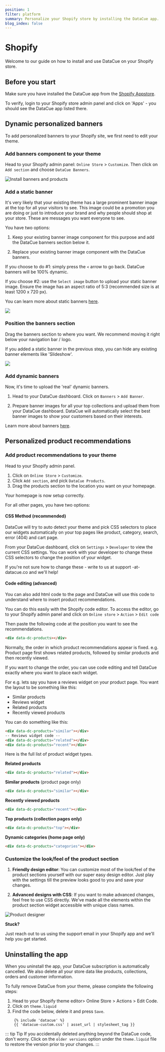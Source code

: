 ```yaml
---
position: 1
filter: platform
summary: Personalize your Shopify store by installing the DataCue app.
blog_index: false
---
```


# Shopify

Welcome to our guide on how to install and use DataCue on your Shopify store.

## Before you start

Make sure you have installed the DataCue app from the
[Shopify Appstore](https://apps.shopify.com/datacue).

To verify, login to your Shopify store admin panel and click on 'Apps' - you should see the DataCue app listed there.


## Dynamic personalized banners

To add personalized banners to your Shopify site, we first need to edit your theme.

### Add banners component to your theme

Head to your Shopify admin panel:  `Online Store` > `Customize`. Then click on `Add section` and choose `DataCue Banners`.

![Install banners and products](/media/step2.png)

### Add a static banner

It's very likely that your existing theme has a large prominent banner image at the top for all your visitors to see. This image could be a promotion you are doing or just to introduce your brand and why people should shop at your store. These are messages you want everyone to see.

You have two options:

1. Keep your existing banner image component for this purpose and add the DataCue banners section below it.

2. Replace your existing banner image component with the DataCue banners.

If you choose to do #1: simply press the `<` arrow to go back. DataCue banners will be 100% dynamic.

If you choose #2: use the `Select image` button to upload your static banner image. Ensure the image has an aspect ratio of 5:3 (recommended size is at least 1200 x 720 px).

You can learn more about static banners [here](https://help.datacue.co/guide/banners.html).

![](/media/2-1.png)

### Position the banners section

Drag the banners section to where you want. We recommend moving it right below your navigation bar / logo. 

If you added a static banner in the previous step, you can hide any existing banner elements like 'Slideshow'.

![](/media/3.gif)

### Add dynamic banners

Now, it's time to upload the 'real' dynamic banners. 

1. Head to your DataCue dashboard. Click on `Banners` > `Add Banner`.

2. Prepare banner images for all your top collections and upload them from your DataCue dashboard. DataCue will automatically select the best banner images to show your customers based on their interests.

Learn more about banners [here](https://help.datacue.co/guide/banners.html).

## Personalized product recommendations

### Add product recommendations to your theme

Head to your Shopify admin panel. 

1. Click on `Online Store` > `Customize`. 
2. Click `Add section`, and pick `DataCue Products`. 
3. Drag the products section to the location you want on your homepage.

Your homepage is now setup correctly.

For all other pages, you have two options:

#### CSS Method (recommended)

DataCue will try to auto detect your theme and pick CSS selectors to place our widgets automatically on your top pages like product, category, search, error (404) and cart page. 

From your DataCue dashboard, click on `Settings` > `Developer` to view the current CSS settings. You can work with your developer to change these CSS selectors to change the position of your widget.

If you're not sure how to change these - write to us at support -at- datacue.co and we'll help!

#### Code editing (advanced)

You can also add html code to the page and DataCue will use this code to understand where to insert product recommendations.

You can do this easily with the Shopify code editor. To access the editor, go to your Shopify admin panel and click on `Online store` > `Action` > `Edit code`

Then paste the following code at the position you want to see the recommendations.

```html
<div data-dc-products></div>
```

Normally, the order in which product recommendations appear is fixed. e.g. Product page first shows related products, followed by similar products and then recently viewed.

If you want to change the order, you can use code editing and tell DataCue exactly where you want to place each widget.

For e.g. lets say you have a reviews widget on your product page. You want the layout to be something like this:

- Similar products
- Reviews widget
- Related products
- Recently viewed products

You can do something like this:

```html
<div data-dc-products="similar"></div>
-- Reviews widget code --
<div data-dc-products="related"></div>
<div data-dc-products="recent"></div>
```
Here is the full list of product widget types.

**Related products**

```html
<div data-dc-products="related"></div>
```

**Similar products** (product page only)

```html
<div data-dc-products="similar"></div>
```

**Recently viewed products**

```html
<div data-dc-products="recent"></div>
```

**Top products (collection pages only)**

```html
<div data-dc-products="top"></div>
```

**Dynamic categories (home page only)**

```html
<div data-dc-products="categories"></div>
```

### Customize the look/feel of the product section

1. **Friendly design editor**: You can customize most of the look/feel of the product sections yourself with our super easy design editor. Just play with the settings till the preview looks good to you and save your changes.

2. **Advanced designs with CSS**: If you want to make advanced changes, feel free to use CSS directly. We've made all the elements within the product section widget accessible with unique class names.

![Product designer](/media/widget-styler.png)

**Stuck?**

Just reach out to us using the support email in your Shopify app and we'll help you get started.

## Uninstalling the app

When you uninstall the app, your DataCue subscription is automatically cancelled. We also delete all your store data like products, collections, orders and customer information.

To fully remove DataCue from your theme, please complete the following steps:

1. Head to your Shopify theme editor> Online Store > Actions > Edit Code.
2. Click on `theme.liquid`
3. Find the code below, delete it and press `Save`.

```liquid
    {% include 'datacue' %}
    {{ 'datacue-custom.css' | asset_url | stylesheet_tag }}
```

::: tip Tip
If you accidentally deleted anything beyond the DataCue code, don't worry. Click on the `older versions` option under the `theme.liquid` file to restore the version prior to your changes.
:::
